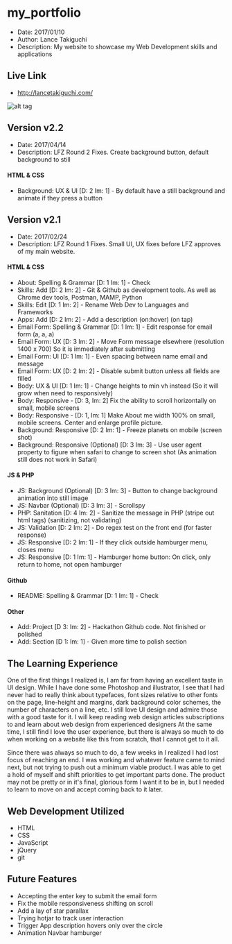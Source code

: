 # my_portfolio
* Date: 2017/01/10
* Author: Lance Takiguchi
* Description: My website to showcase my Web Development skills and applications

## Live Link
* http://lancetakiguchi.com/

![alt tag](http://lancetakiguchi.com/assets/images/website_v2.0.JPG?raw=true "Lance Takiguchi Portfolio Website v2.0")

## Version v2.2
* Date: 2017/04/14
* Description: LFZ Round 2 Fixes. Create background button, default background to still

#### HTML & CSS
* Background: UX & UI [D: 2 Im: 1] - By default have a still background and animate if they press a button

## Version v2.1
* Date: 2017/02/24
* Description: LFZ Round 1 Fixes. Small UI, UX fixes before LFZ approves of my main website.

#### HTML & CSS
* About: Spelling & Grammar [D: 1 Im: 1] - Check
* Skills: Add [D: 2 Im: 2] - Git & Github as development tools. As well as Chrome dev tools, Postman, MAMP, Python
* Skills: Edit [D: 1 Im: 2] - Rename Web Dev to Languages and Frameworks
* Apps: Add [D: 2 Im: 2] - Add a description (on:hover) (on tap)
* Email Form: Spelling & Grammar [D: 1 Im: 1] - Edit response for email form (a, a, a)
* Email Form: UX [D: 3 Im: 2] - Move Form message elsewhere (resolution 1400 x 700) So it is immediately after submitting
* Email Form: UI [D: 1 Im: 1] - Even spacing between name email and message
* Email Form: UX [D: 2 Im: 2] - Disable submit button unless all fields are filled
* Body: UX & UI [D: 1 Im: 1] - Change heights to min vh instead (So it will grow when need to responsively)
* Body: Responsive - [D: 3, Im: 2] Fix the ability to scroll horizontally on small, mobile screens
* Body: Responsive - [D: 1, Im: 1] Make About me width 100% on small, mobile screens. Center and enlarge profile picture.
* Background: Responsive [D: 2 Im: 1] - Freeze planets on mobile (screen shot)
* Background: Responsive (Optional) [D: 3 Im: 3] - Use user agent property to figure when safari to change to screen shot (As animation still does not work in Safari)

#### JS & PHP
* JS: Background (Optional) [D: 3 Im: 3] - Button to change background animation into still image
* JS: Navbar (Optional) [D: 3 Im: 3] - Scrollspy
* PHP: Sanitation [D: 4 Im: 2] - Sanitize the message in PHP (stripe out html tags) (sanitizing, not validating)
* JS: Validation [D: 2 Im: 2] - Do regex test on the front end (for faster response)
* JS: Responsive [D: 2 Im: 1] - If they click outside hamburger menu, closes menu
* JS: Responsive [D: 1 Im: 1] - Hamburger home button: On click, only return to home, not open hamburger

#### Github
* README: Spelling & Grammar [D: 1 Im: 1] - Check

#### Other
* Add: Project [D 3: Im: 2] - Hackathon Github code. Not finished or polished
* Add: Section [D 1: Im: 1] -  Given more time to polish section

## The Learning Experience
One of the first things I realized is, I am far from having
an excellent taste in UI design. While I have done some Photoshop
and illustrator, I see that I had never had to really think about
typefaces, font sizes relative to other fonts on the page, 
line-height and margins, dark background color schemes, the number of
characters on a line, etc. I still love UI design and admire those
with a good taste for it. I will keep reading web design articles
subscriptions to and learn about web design from experienced designers
At the same time, I still find I love the user experience, but there
is always so much to do when working on a website like this from 
scratch, that I cannot get to it all.

Since there was always so much to do, a few weeks in I realized 
I had lost focus of reaching an end. I was working and whatever
feature came to mind next, but not trying to push out a minimum 
viable product. I was able to get a hold of myself and shift 
priorities to get important parts done. The product may not be
pretty or in it's final, glorious form I want it to be in, but
I needed to learn to move on and accept coming back to it later. 

## Web Development Utilized 
* HTML
* CSS
* JavaScript
* jQuery
* git

## Future Features
* Accepting the enter key to submit the email form
* Fix the mobile responsiveness shifting on scroll
* Add a lay of star parallax
* Trying hotjar to track user interaction
* Trigger App description hovers only over the circle
* Animation Navbar hamburger

